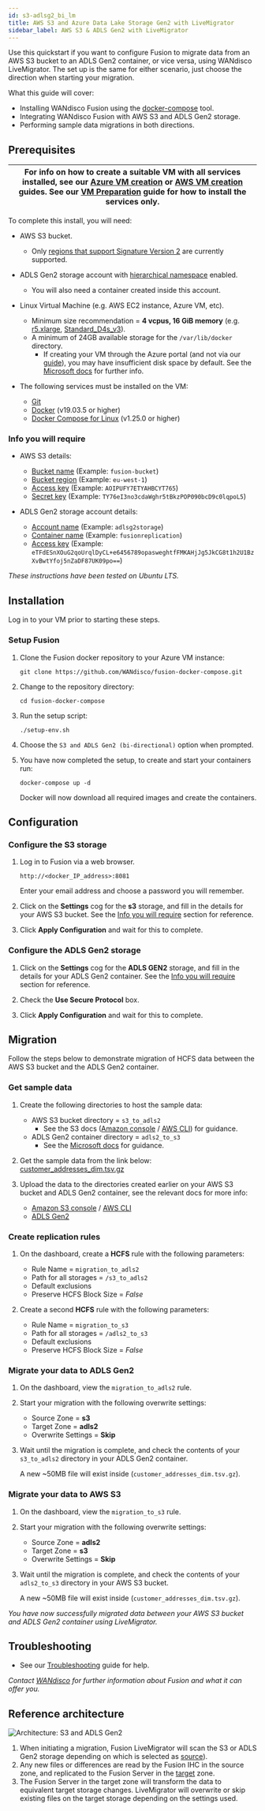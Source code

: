 ```yaml
---
id: s3-adlsg2_bi_lm
title: AWS S3 and Azure Data Lake Storage Gen2 with LiveMigrator
sidebar_label: AWS S3 & ADLS Gen2 with LiveMigrator
---
```


Use this quickstart if you want to configure Fusion to migrate data from an AWS S3 bucket to an ADLS Gen2 container, or vice versa, using WANdisco LiveMigrator. 
The set up is the same for either scenario, just choose the direction when starting your migration.

What this guide will cover:

- Installing WANdisco Fusion using the [docker-compose](https://docs.docker.com/compose/) tool.
- Integrating WANdisco Fusion with AWS S3 and ADLS Gen2 storage.
- Performing sample data migrations in both directions.

## Prerequisites

|For info on how to create a suitable VM with all services installed, see our [Azure VM creation](../preparation/azure_vm_creation.md) or [AWS VM creation](../preparation/aws_vm_creation.md) guides. See our [VM Preparation](../preparation/vm_prep.md) guide for how to install the services only.|
|---|

To complete this install, you will need:

* AWS S3 bucket.
  * Only [regions that support Signature Version 2](https://docs.aws.amazon.com/general/latest/gr/signature-version-2.html) are currently supported.

* ADLS Gen2 storage account with [hierarchical namespace](https://docs.microsoft.com/en-us/azure/storage/blobs/data-lake-storage-namespace) enabled.
  * You will also need a container created inside this account.
* Linux Virtual Machine (e.g. AWS EC2 instance, Azure VM, etc).
  * Minimum size recommendation = **4 vcpus, 16 GiB memory** (e.g. [r5.xlarge](https://aws.amazon.com/ec2/instance-types/), [Standard_D4s_v3](https://docs.microsoft.com/en-us/azure/virtual-machines/dv3-dsv3-series?toc=/azure/virtual-machines/linux/toc.json&bc=/azure/virtual-machines/linux/breadcrumb/toc.json#dv3-series)).
  * A minimum of 24GB available storage for the `/var/lib/docker` directory.
    * If creating your VM through the Azure portal (and not via our [guide](../preparation/azure_vm_creation.md)), you may have insufficient disk space by default. See the [Microsoft docs](https://docs.microsoft.com/en-us/azure/virtual-machines/windows/expand-os-disk) for further info.

* The following services must be installed on the VM:  
  * [Git](https://git-scm.com/book/en/v2/Getting-Started-Installing-Git)
  * [Docker](https://docs.docker.com/install/) (v19.03.5 or higher)
  * [Docker Compose for Linux](https://docs.docker.com/compose/install/#install-compose) (v1.25.0 or higher)

### Info you will require

* AWS S3 details:

  * [Bucket name](https://docs.aws.amazon.com/AmazonS3/latest/user-guide/create-bucket.html) (Example: `fusion-bucket`)
  * [Bucket region](https://docs.aws.amazon.com/general/latest/gr/rande.html#regional-endpoints) (Example: `eu-west-1`)
  * [Access key](https://docs.aws.amazon.com/IAM/latest/UserGuide/id_credentials_access-keys.html#Using_CreateAccessKey) (Example: `AOIPUFY7ETYAHBCYT765`)
  * [Secret key](https://docs.aws.amazon.com/general/latest/gr/aws-sec-cred-types.html#access-keys-and-secret-access-keys) (Example: `TY76eI3no3cdaWghr5tBkzPOP090bcD9c0lqpoL5`)

* ADLS Gen2 storage account details:
  * [Account name](https://docs.microsoft.com/en-us/azure/storage/common/storage-account-create?tabs=azure-portal#create-a-storage-account) (Example: `adlsg2storage`)
  * [Container name](https://docs.microsoft.com/en-us/azure/storage/blobs/storage-quickstart-blobs-portal#create-a-container) (Example: `fusionreplication`)
  * [Access key](https://docs.microsoft.com/en-us/azure/storage/common/storage-account-keys-manage#view-access-keys-and-connection-string) (Example: `eTFdESnXOuG2qoUrqlDyCL+e6456789opasweghtfFMKAHjJg5JkCG8t1h2U1BzXvBwtYfoj5nZaDF87UK09po==`)

_These instructions have been tested on Ubuntu LTS._

## Installation

Log in to your VM prior to starting these steps.

### Setup Fusion

1. Clone the Fusion docker repository to your Azure VM instance:

   `git clone https://github.com/WANdisco/fusion-docker-compose.git`

1. Change to the repository directory:

   `cd fusion-docker-compose`

1. Run the setup script:

   `./setup-env.sh`

1. Choose the `S3 and ADLS Gen2 (bi-directional)` option when prompted.

1. You have now completed the setup, to create and start your containers run:

   `docker-compose up -d`

   Docker will now download all required images and create the containers.

## Configuration

### Configure the S3 storage

1. Log in to Fusion via a web browser.

   `http://<docker_IP_address>:8081`

   Enter your email address and choose a password you will remember.

1. Click on the **Settings** cog for the **s3** storage, and fill in the details for your AWS S3 bucket. See the [Info you will require](#info-you-will-require) section for reference.

1. Click **Apply Configuration** and wait for this to complete.

### Configure the ADLS Gen2 storage

1. Click on the **Settings** cog for the **ADLS GEN2** storage, and fill in the details for your ADLS Gen2 container. See the [Info you will require](#info-you-will-require) section for reference.

1. Check the **Use Secure Protocol** box.

1. Click **Apply Configuration** and wait for this to complete.

## Migration

Follow the steps below to demonstrate migration of HCFS data between the AWS S3 bucket and the ADLS Gen2 container.

### Get sample data

1. Create the following directories to host the sample data:

   * AWS S3 bucket directory = `s3_to_adls2`
     * See the S3 docs ([Amazon console](https://docs.aws.amazon.com/AmazonS3/latest/user-guide/create-folder.html) / [AWS CLI](https://docs.aws.amazon.com/cli/latest/reference/workdocs/create-folder.html)) for guidance.
   * ADLS Gen2 container directory = `adls2_to_s3`
     * See the [Microsoft docs](https://docs.microsoft.com/en-us/azure/storage/blobs/data-lake-storage-explorer#create-a-directory) for guidance.

1. Get the sample data from the link below:  
   [customer_addresses_dim.tsv.gz](https://github.com/pivotalsoftware/pivotal-samples/raw/master/sample-data/customer_addresses_dim.tsv.gz)

1. Upload the data to the directories created earlier on your AWS S3 bucket and ADLS Gen2 container, see the relevant docs for more info:

   * [Amazon S3 console](https://docs.aws.amazon.com/AmazonS3/latest/user-guide/upload-objects.html#upload-objects-by-drag-and-drop) / [AWS CLI](https://docs.aws.amazon.com/cli/latest/reference/s3/cp.html#examples)
   * [ADLS Gen2](https://docs.microsoft.com/en-us/azure/data-lake-store/data-lake-store-get-started-portal#uploaddata)

### Create replication rules

1. On the dashboard, create a **HCFS** rule with the following parameters:

   * Rule Name = `migration_to_adls2`
   * Path for all storages = `/s3_to_adls2`
   * Default exclusions
   * Preserve HCFS Block Size = *False*

1. Create a second **HCFS** rule with the following parameters:

   * Rule Name = `migration_to_s3`
   * Path for all storages = `/adls2_to_s3`
   * Default exclusions
   * Preserve HCFS Block Size = *False*

### Migrate your data to ADLS Gen2

1. On the dashboard, view the `migration_to_adls2` rule.

1. Start your migration with the following overwrite settings:

   * Source Zone = **s3**
   * Target Zone = **adls2**
   * Overwrite Settings = **Skip**

1. Wait until the migration is complete, and check the contents of your `s3_to_adls2` directory in your ADLS Gen2 container.

   A new ~50MB file will exist inside (`customer_addresses_dim.tsv.gz`).

### Migrate your data to AWS S3

1. On the dashboard, view the `migration_to_s3` rule.

1. Start your migration with the following overwrite settings:

   * Source Zone = **adls2**
   * Target Zone = **s3**
   * Overwrite Settings = **Skip**

1. Wait until the migration is complete, and check the contents of your `adls2_to_s3` directory in your AWS S3 bucket.

   A new ~50MB file will exist inside (`customer_addresses_dim.tsv.gz`).

_You have now successfully migrated data between your AWS S3 bucket and ADLS Gen2 container using LiveMigrator._

## Troubleshooting

* See our [Troubleshooting](../troubleshooting/general_troubleshooting.md) guide for help.

_Contact [WANdisco](https://wandisco.com/contact) for further information about Fusion and what it can offer you._

## Reference architecture

![Architecture: S3 and ADLS Gen2](/wandisco-documentation/img/arch_s3_adlsg2_bi.jpg)

1. When initiating a migration, Fusion LiveMigrator will scan the S3 or ADLS Gen2 storage depending on which is selected as [source](../../glossary/s.md#source)).
1. Any new files or differences are read by the Fusion IHC in the source zone, and replicated to the Fusion Server in the [target](../../glossary/t.md#target) zone.
1. The Fusion Server in the target zone will transform the data to equivalent target storage changes. LiveMigrator will overwrite or skip existing files on the target storage depending on the settings used.